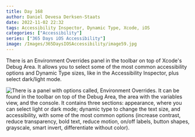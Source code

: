 ```yaml
---
title: Day 168
author: Daniel Devesa Derksen-Staats
date: 2022-11-02 22:32
tags: Accessibility Inspector, Dynamic Type, Xcode, iOS
categories: ["Accessibility"]
series: ["365 Days iOS Accessibility"]
image: /Images/365DaysIOSAccessibility/image59.jpg
---
```


There is an Environment Overrides panel in the toolbar on top of Xcode's Debug Area. It allows you to select some of the most common accessibility options and Dynamic Type sizes, like in the Accessibility Inspector, plus select dark/light mode.

![There is a panel with options called, Environment Overrides. It can be found in the toolbar on top of the Debug Area, the area with the variables view, and the console. It contains three sections: appearance, where you can select light or dark mode; dynamic type to change the text size, and accessibility, with some of the most common options (increase contrast, reduce transparency, bold text, reduce motion, on/off labels, button shapes, grayscale, smart invert, differentiate without color).](/Images/365DaysIOSAccessibility/image59.jpg)

